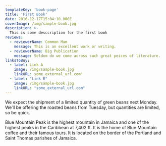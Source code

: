 ```yaml
---
templateKey: 'book-page'
title: 'First Book'
date: 2016-12-17T15:04:10.000Z
coverImage: /img/sample-book.jpg
description: >-
  This is some desccription for the first book
reviews:
  - reviewerName: Common Man
    message: This is an excellent work or writing.
  - reviewerName: Big Publication
    message: Seldom do we come across such great peices of literature.
linksToBuy:
  - label: Link A
    image: /img/sample-book.jpg
    linkURL: some_external_url.com"
  - label: "Link B"
    image: /img/sample-book.jpg
    linkURL: "some_external_url.com"   
---
```


We expect the shipment of a limited quantity of green beans next Monday. We’ll be offering the roasted beans from Tuesday, but quantities are limited, so be quick.

Blue Mountain Peak is the highest mountain in Jamaica and one of the highest peaks in the Caribbean at 7,402 ft. It is the home of Blue Mountain coffee and their famous tours. It is located on the border of the Portland and Saint Thomas parishes of Jamaica.
